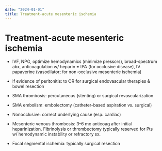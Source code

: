 ```yaml
---
date: "2024-01-01"
title: Treatment-acute mesenteric ischemia
---
```


# Treatment-acute mesenteric ischemia

* IVF, NPO, optimize hemodynamics (minimize pressors), broad-spectrum abx, anticoagulation w/ heparin ± tPA (for occlusive disease), IV papaverine (vasodilator; for non-occlusive mesenteric ischemia)

* If evidence of peritonitis: to OR for surgical endovascular therapies & bowel resection

* SMA thrombosis: percutaneous (stenting) or surgical revascularization

* SMA embolism: embolectomy (catheter-based aspiration vs. surgical)

* Nonocclusive: correct underlying cause (esp. cardiac)

* Mesenteric venous thrombosis: 3–6 mo anticoag after initial heparinization. Fibrinolysis or thrombectomy typically reserved for Pts w/ hemodynamic instability or refractory sx.

* Focal segmental ischemia: typically surgical resection
